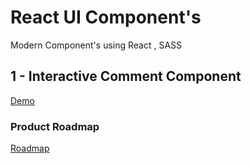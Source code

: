 # React UI Component's

Modern Component's using React , SASS

## 1 - Interactive Comment Component

[Demo](https://comment-component-demo.netlify.app/)

### Product Roadmap
[Roadmap](https://github.com/users/Arunkumar-R-R/projects/1/views/1)

